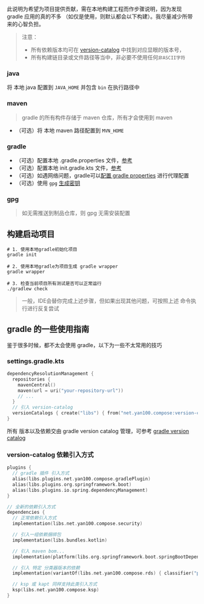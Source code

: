 此说明为希望为项目提供贡献，需在本地构建工程而作步骤说明，因为发现 gradle 应用的真的不多
（如仅是使用，则默认都会以下构建）。我尽量减少所带来的心智负担。

> 注意：
> - 所有依赖版本均可在 [version-catalog](../gradle/libs.versions.toml) 中找到对应显眼的版本号，
> - 所有构建链目录或文件路径等当中，非必要不使用任何`非ASCII字符`

### java

将 本地 java 配置到 `JAVA_HOME` 并包含 `bin` 在执行路径中

### maven

> gradle 的所有构件存储于 maven 仓库，所有才会使用到 maven

- （可选）将 本地 maven 路径配置到 `MVN_HOME`

### gradle

- （可选）配置本地 .gradle.properties 文件，[参考](./example/gradle.properties.example)
- （可选）配置本地 init.gradle.kts 文件，[参考](./example/init.gradle.kts.example)
- （可选）如遇网络问题，gradle可以[配置 gradle properties](./example/gradle.properties.example) 进行代理配置
- （可选）使用 `gpg` [生成密钥](./gpg_key_generate.md)

### gpg

> 如无需推送到制品仓库，则 gpg 无需安装配置

## 构建启动项目

```shell
# 1. 使用本地gradle初始化项目
gradle init

# 2. 使用本地gradle为项目生成 gradle wrapper
gradle wrapper

# 3. 检查当前项目所有测试是否可以正常运行
./gradlew check
```

> 一般，IDE会替你完成上述步骤，但如果出现其他问题，可按照上述 命令执行进行反复尝试

## gradle 的一些使用指南

鉴于很多时候，都不太会使用 gradle，以下为一些不太常用的技巧

### settings.gradle.kts

```kotlin
dependencyResolutionManagement {
  repositories {
    mavenCentral()
    maven(url = uri("your-repository-url"))
    // ...
  }
  // 引入 version-catalog
  versionCatalogs { create("libs") { from("net.yan100.compose:version-catalog:sdk版本") } }
}
```

所有 版本以及依赖交由 gradle version catalog
管理，可参考 [gradle version catalog](https://docs.gradle.org/current/userguide/dependency_management_basics.html#version_catalog)

### version-catalog 依赖引入方式

```kotlin
plugins {
  // gradle 插件 引入方式
  alias(libs.plugins.net.yan100.compose.gradlePlugin)
  alias(libs.plugins.org.springframework.boot)
  alias(libs.plugins.io.spring.dependencyManagement)
}

// 全新的依赖引入方式
dependencies {
  // 正常依赖引入方式
  implementation(libs.net.yan100.compose.security)

  // 引入一组依赖捆绑包
  implementation(libs.bundles.kotlin)

  // 引入 maven bom...
  implementation(platform(libs.org.springframework.boot.springBootDependencies))

  // 引入 特定 分类器版本的依赖
  implementation(variantOf(libs.net.yan100.compose.rds) { classifier("postgresql") })

  // ksp 或 kapt 同样支持此类引入方式
  ksp(libs.net.yan100.compose.ksp)
}
```
